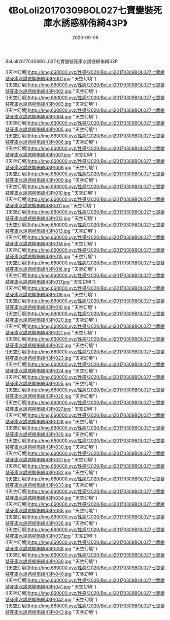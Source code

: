 ﻿---
layout: post
title:  《BoLoli20170309BOL027七寶變裝死庫水誘惑柳侑綺43P》
date:   2020-09-06
img: http://img.660000.xyz/性感/2020/BoLoli20170309BOL027七寶變裝死庫水誘惑柳侑綺43P/000.jpg
categories: [美女, 清纯, 唯美]
---

BoLoli20170309BOL027七寶變裝死庫水誘惑柳侑綺43P



![天空幻境](http://img.660000.xyz/性感/2020/BoLoli20170309BOL027七寶變裝死庫水誘惑柳侑綺43P/001.jpg ''天空幻境'') <br>
![天空幻境](http://img.660000.xyz/性感/2020/BoLoli20170309BOL027七寶變裝死庫水誘惑柳侑綺43P/002.jpg ''天空幻境'') <br>
![天空幻境](http://img.660000.xyz/性感/2020/BoLoli20170309BOL027七寶變裝死庫水誘惑柳侑綺43P/003.jpg ''天空幻境'') <br>
![天空幻境](http://img.660000.xyz/性感/2020/BoLoli20170309BOL027七寶變裝死庫水誘惑柳侑綺43P/004.jpg ''天空幻境'') <br>
![天空幻境](http://img.660000.xyz/性感/2020/BoLoli20170309BOL027七寶變裝死庫水誘惑柳侑綺43P/005.jpg ''天空幻境'') <br>
![天空幻境](http://img.660000.xyz/性感/2020/BoLoli20170309BOL027七寶變裝死庫水誘惑柳侑綺43P/006.jpg ''天空幻境'') <br>
![天空幻境](http://img.660000.xyz/性感/2020/BoLoli20170309BOL027七寶變裝死庫水誘惑柳侑綺43P/007.jpg ''天空幻境'') <br>
![天空幻境](http://img.660000.xyz/性感/2020/BoLoli20170309BOL027七寶變裝死庫水誘惑柳侑綺43P/008.jpg ''天空幻境'') <br>
![天空幻境](http://img.660000.xyz/性感/2020/BoLoli20170309BOL027七寶變裝死庫水誘惑柳侑綺43P/009.jpg ''天空幻境'') <br>
![天空幻境](http://img.660000.xyz/性感/2020/BoLoli20170309BOL027七寶變裝死庫水誘惑柳侑綺43P/010.jpg ''天空幻境'') <br>
![天空幻境](http://img.660000.xyz/性感/2020/BoLoli20170309BOL027七寶變裝死庫水誘惑柳侑綺43P/011.jpg ''天空幻境'') <br>
![天空幻境](http://img.660000.xyz/性感/2020/BoLoli20170309BOL027七寶變裝死庫水誘惑柳侑綺43P/012.jpg ''天空幻境'') <br>
![天空幻境](http://img.660000.xyz/性感/2020/BoLoli20170309BOL027七寶變裝死庫水誘惑柳侑綺43P/013.jpg ''天空幻境'') <br>
![天空幻境](http://img.660000.xyz/性感/2020/BoLoli20170309BOL027七寶變裝死庫水誘惑柳侑綺43P/014.jpg ''天空幻境'') <br>
![天空幻境](http://img.660000.xyz/性感/2020/BoLoli20170309BOL027七寶變裝死庫水誘惑柳侑綺43P/015.jpg ''天空幻境'') <br>
![天空幻境](http://img.660000.xyz/性感/2020/BoLoli20170309BOL027七寶變裝死庫水誘惑柳侑綺43P/016.jpg ''天空幻境'') <br>
![天空幻境](http://img.660000.xyz/性感/2020/BoLoli20170309BOL027七寶變裝死庫水誘惑柳侑綺43P/017.jpg ''天空幻境'') <br>
![天空幻境](http://img.660000.xyz/性感/2020/BoLoli20170309BOL027七寶變裝死庫水誘惑柳侑綺43P/018.jpg ''天空幻境'') <br>
![天空幻境](http://img.660000.xyz/性感/2020/BoLoli20170309BOL027七寶變裝死庫水誘惑柳侑綺43P/019.jpg ''天空幻境'') <br>
![天空幻境](http://img.660000.xyz/性感/2020/BoLoli20170309BOL027七寶變裝死庫水誘惑柳侑綺43P/020.jpg ''天空幻境'') <br>
![天空幻境](http://img.660000.xyz/性感/2020/BoLoli20170309BOL027七寶變裝死庫水誘惑柳侑綺43P/021.jpg ''天空幻境'') <br>
![天空幻境](http://img.660000.xyz/性感/2020/BoLoli20170309BOL027七寶變裝死庫水誘惑柳侑綺43P/022.jpg ''天空幻境'') <br>
![天空幻境](http://img.660000.xyz/性感/2020/BoLoli20170309BOL027七寶變裝死庫水誘惑柳侑綺43P/023.jpg ''天空幻境'') <br>
![天空幻境](http://img.660000.xyz/性感/2020/BoLoli20170309BOL027七寶變裝死庫水誘惑柳侑綺43P/024.jpg ''天空幻境'') <br>
![天空幻境](http://img.660000.xyz/性感/2020/BoLoli20170309BOL027七寶變裝死庫水誘惑柳侑綺43P/025.jpg ''天空幻境'') <br>
![天空幻境](http://img.660000.xyz/性感/2020/BoLoli20170309BOL027七寶變裝死庫水誘惑柳侑綺43P/026.jpg ''天空幻境'') <br>
![天空幻境](http://img.660000.xyz/性感/2020/BoLoli20170309BOL027七寶變裝死庫水誘惑柳侑綺43P/027.jpg ''天空幻境'') <br>
![天空幻境](http://img.660000.xyz/性感/2020/BoLoli20170309BOL027七寶變裝死庫水誘惑柳侑綺43P/028.jpg ''天空幻境'') <br>
![天空幻境](http://img.660000.xyz/性感/2020/BoLoli20170309BOL027七寶變裝死庫水誘惑柳侑綺43P/029.jpg ''天空幻境'') <br>
![天空幻境](http://img.660000.xyz/性感/2020/BoLoli20170309BOL027七寶變裝死庫水誘惑柳侑綺43P/030.jpg ''天空幻境'') <br>
![天空幻境](http://img.660000.xyz/性感/2020/BoLoli20170309BOL027七寶變裝死庫水誘惑柳侑綺43P/031.jpg ''天空幻境'') <br>
![天空幻境](http://img.660000.xyz/性感/2020/BoLoli20170309BOL027七寶變裝死庫水誘惑柳侑綺43P/032.jpg ''天空幻境'') <br>
![天空幻境](http://img.660000.xyz/性感/2020/BoLoli20170309BOL027七寶變裝死庫水誘惑柳侑綺43P/033.jpg ''天空幻境'') <br>
![天空幻境](http://img.660000.xyz/性感/2020/BoLoli20170309BOL027七寶變裝死庫水誘惑柳侑綺43P/034.jpg ''天空幻境'') <br>
![天空幻境](http://img.660000.xyz/性感/2020/BoLoli20170309BOL027七寶變裝死庫水誘惑柳侑綺43P/035.jpg ''天空幻境'') <br>
![天空幻境](http://img.660000.xyz/性感/2020/BoLoli20170309BOL027七寶變裝死庫水誘惑柳侑綺43P/036.jpg ''天空幻境'') <br>
![天空幻境](http://img.660000.xyz/性感/2020/BoLoli20170309BOL027七寶變裝死庫水誘惑柳侑綺43P/037.jpg ''天空幻境'') <br>
![天空幻境](http://img.660000.xyz/性感/2020/BoLoli20170309BOL027七寶變裝死庫水誘惑柳侑綺43P/038.jpg ''天空幻境'') <br>
![天空幻境](http://img.660000.xyz/性感/2020/BoLoli20170309BOL027七寶變裝死庫水誘惑柳侑綺43P/039.jpg ''天空幻境'') <br>
![天空幻境](http://img.660000.xyz/性感/2020/BoLoli20170309BOL027七寶變裝死庫水誘惑柳侑綺43P/040.jpg ''天空幻境'') <br>
![天空幻境](http://img.660000.xyz/性感/2020/BoLoli20170309BOL027七寶變裝死庫水誘惑柳侑綺43P/041.jpg ''天空幻境'') <br>
![天空幻境](http://img.660000.xyz/性感/2020/BoLoli20170309BOL027七寶變裝死庫水誘惑柳侑綺43P/042.jpg ''天空幻境'') <br>
![天空幻境](http://img.660000.xyz/性感/2020/BoLoli20170309BOL027七寶變裝死庫水誘惑柳侑綺43P/043.jpg ''天空幻境'') <br>
